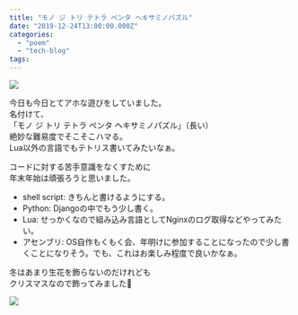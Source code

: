 ```yaml
---
title: "モノ ジ トリ テトラ ペンタ ヘキサミノパズル"
date: "2019-12-24T13:00:00.000Z"
categories: 
  - "poem"
  - "tech-blog"
tags: 
---
```


![](/images/71417297-f0d36080-26a7-11ea-8c76-c49004f1f319.gif)

今日も今日とてアホな遊びをしていました。  
名付けて、  
「モノ ジ トリ テトラ ペンタ ヘキサミノパズル」（長い）  
絶妙な難易度でそこそこハマる。  
Lua以外の言語でもテトリス書いてみたいなぁ。

コードに対する苦手意識をなくすために  
年末年始は頑張ろうと思いました。

- shell script: きちんと書けるようにする。
- Python: Djangoの中でもう少し書く。
- Lua: せっかくなので組み込み言語としてNginxのログ取得などやってみたい。
- アセンブリ: OS自作もくもく会、年明けに参加することになったので少し書くことになりそう。でも、これはお楽しみ程度で良いかなぁ。

冬はあまり生花を飾らないのだけれども  
クリスマスなので飾ってみました🎄

![](/images/2019-12-24-07-41-50-0413928136550859390953.jpg)
